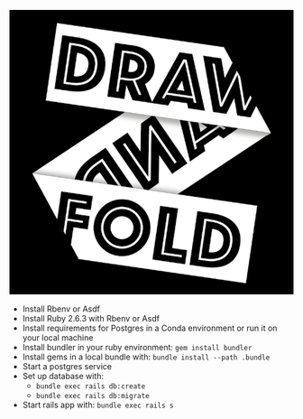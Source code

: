 ![Draw And Fold](logo-800.png)

* Install Rbenv or Asdf
* Install Ruby 2.6.3 with Rbenv or Asdf
* Install requirements for Postgres in a Conda environment or run it on your local machine
* Install bundler in your ruby environment: `gem install bundler`
* Install gems in a local bundle with: `bundle install --path .bundle`
* Start a postgres service
* Set up database with:
  * `bundle exec rails db:create`
  * `bundle exec rails db:migrate`
* Start rails app with: `bundle exec rails s`
